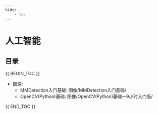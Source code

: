 ```yaml
---
hide:
    - toc
---
```

# 人工智能

## 目录

{{ BEGIN_TOC }}
- 图像:
  - MMDetection入门基础: 图像/MMDetection入门基础/
  - OpenCV(Python)基础: 图像/OpenCV(Python)基础—9小时入门版/

{{ END_TOC }}